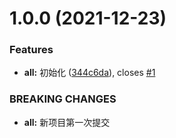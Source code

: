 # 1.0.0 (2021-12-23)


### Features

* **all:** 初始化 ([344c6da](https://github.com/Cmingqiu/vue2-ssr/commit/344c6da8873e3097e5c550594b011db2d06e5f16)), closes [#1](https://github.com/Cmingqiu/vue2-ssr/issues/1)


### BREAKING CHANGES

* **all:** 新项目第一次提交



